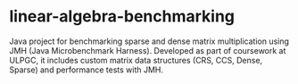 # linear-algebra-benchmarking
Java project for benchmarking sparse and dense matrix multiplication using JMH (Java Microbenchmark Harness). Developed as part of coursework at ULPGC, it includes custom matrix data structures (CRS, CCS, Dense, Sparse) and performance tests with JMH.
